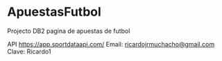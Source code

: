 # ApuestasFutbol
Projecto DB2 pagina de apuestas de futbol

API
https://app.sportdataapi.com/
Email: ricardojrmuchacho@gmail.com
Clave: Ricardo1
